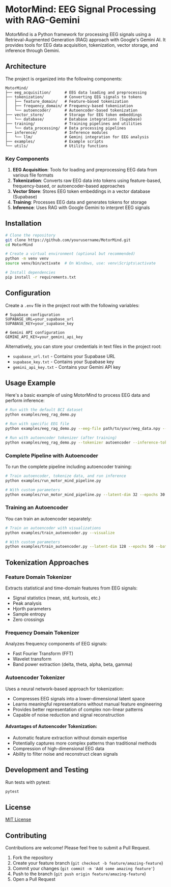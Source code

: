 # MotorMind: EEG Signal Processing with RAG-Gemini

MotorMind is a Python framework for processing EEG signals using a Retrieval-Augmented Generation (RAG) approach with Google's Gemini AI. It provides tools for EEG data acquisition, tokenization, vector storage, and inference through Gemini.

## Architecture

The project is organized into the following components:

```
MotorMind/
├── eeg_acquisition/      # EEG data loading and preprocessing
├── tokenization/         # Converting EEG signals to tokens
│   ├── feature_domain/   # Feature-based tokenization
│   ├── frequency_domain/ # Frequency-based tokenization
│   └── autoencoder/      # Autoencoder-based tokenization
├── vector_store/         # Storage for EEG token embeddings
│   └── database/         # Database integrations (Supabase)
├── training/             # Training pipelines and utilities
│   └── data_processing/  # Data processing pipelines
├── inference/            # Inference modules
│   └── llm/              # Gemini integration for EEG analysis
├── examples/             # Example scripts
└── utils/                # Utility functions
```

### Key Components

1. **EEG Acquisition**: Tools for loading and preprocessing EEG data from various file formats
2. **Tokenization**: Converts raw EEG data into tokens using feature-based, frequency-based, or autoencoder-based approaches
3. **Vector Store**: Stores EEG token embeddings in a vector database (Supabase)
4. **Training**: Processes EEG data and generates tokens for storage
5. **Inference**: Uses RAG with Google Gemini to interpret EEG signals

## Installation

```bash
# Clone the repository
git clone https://github.com/yourusername/MotorMind.git
cd MotorMind

# Create a virtual environment (optional but recommended)
python -m venv venv
source venv/bin/activate  # On Windows, use: venv\Scripts\activate

# Install dependencies
pip install -r requirements.txt
```

## Configuration

Create a `.env` file in the project root with the following variables:

```
# Supabase configuration
SUPABASE_URL=your_supabase_url
SUPABASE_KEY=your_supabase_key

# Gemini API configuration
GEMINI_API_KEY=your_gemini_api_key
```

Alternatively, you can store your credentials in text files in the project root:
- `supabase_url.txt` - Contains your Supabase URL
- `supabase_key.txt` - Contains your Supabase key
- `gemini_api_key.txt` - Contains your Gemini API key

## Usage Example

Here's a basic example of using MotorMind to process EEG data and perform inference:

```bash
# Run with the default BCI dataset
python examples/eeg_rag_demo.py

# Run with specific EEG file
python examples/eeg_rag_demo.py --eeg-file path/to/your/eeg_data.npy --fs 250 --tokenizer frequency

# Run with autoencoder tokenizer (after training)
python examples/eeg_rag_demo.py --tokenizer autoencoder --inference-tokenizer autoencoder --autoencoder-model-path models/autoencoder.keras
```

### Complete Pipeline with Autoencoder

To run the complete pipeline including autoencoder training:

```bash
# Train autoencoder, tokenize data, and run inference
python examples/run_motor_mind_pipeline.py

# With custom parameters
python examples/run_motor_mind_pipeline.py --latent-dim 32 --epochs 30 --task thought_to_text
```

### Training an Autoencoder

You can train an autoencoder separately:

```bash
# Train an autoencoder with visualizations
python examples/train_autoencoder.py --visualize

# With custom parameters
python examples/train_autoencoder.py --latent-dim 128 --epochs 50 --batch-size 64 --model-output models/custom_autoencoder.keras
```

## Tokenization Approaches

### Feature Domain Tokenizer

Extracts statistical and time-domain features from EEG signals:
- Signal statistics (mean, std, kurtosis, etc.)
- Peak analysis
- Hjorth parameters
- Sample entropy
- Zero crossings

### Frequency Domain Tokenizer

Analyzes frequency components of EEG signals:
- Fast Fourier Transform (FFT)
- Wavelet transform
- Band power extraction (delta, theta, alpha, beta, gamma)

### Autoencoder Tokenizer

Uses a neural network-based approach for tokenization:
- Compresses EEG signals into a lower-dimensional latent space
- Learns meaningful representations without manual feature engineering
- Provides better representation of complex non-linear patterns
- Capable of noise reduction and signal reconstruction

#### Advantages of Autoencoder Tokenization:
- Automatic feature extraction without domain expertise
- Potentially captures more complex patterns than traditional methods
- Compression of high-dimensional EEG data
- Ability to filter noise and reconstruct clean signals

## Development and Testing

Run tests with pytest:

```bash
pytest
```

## License

[MIT License](LICENSE)

## Contributing

Contributions are welcome! Please feel free to submit a Pull Request.

1. Fork the repository
2. Create your feature branch (`git checkout -b feature/amazing-feature`)
3. Commit your changes (`git commit -m 'Add some amazing feature'`)
4. Push to the branch (`git push origin feature/amazing-feature`)
5. Open a Pull Request